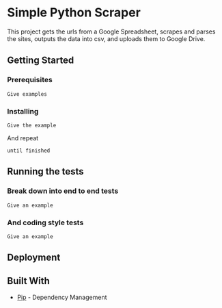 # Simple Python Scraper

This project gets the urls from a Google Spreadsheet, scrapes and parses the sites, outputs the data into csv, and uploads them to Google Drive. 

## Getting Started

### Prerequisites

```
Give examples
```

### Installing

```
Give the example
```

And repeat

```
until finished
```

## Running the tests

### Break down into end to end tests

```
Give an example
```

### And coding style tests

```
Give an example
```

## Deployment

## Built With

* [Pip](https://pypi.org/project/pip/) - Dependency Management